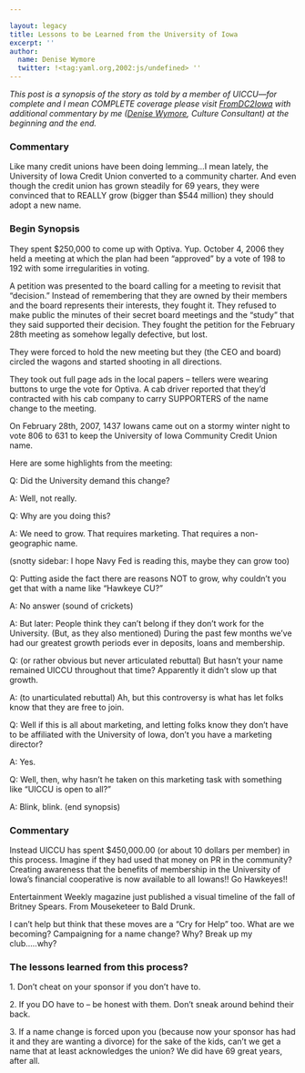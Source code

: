 ```yaml
---

layout: legacy
title: Lessons to be Learned from the University of Iowa
excerpt: ''
author:
  name: Denise Wymore
  twitter: !<tag:yaml.org,2002:js/undefined> ''
---
```


<p><em>This post is a synopsis of the story as told by a member of <span class="caps">UICCU</span>&#8212;for complete and I mean <span class="caps">COMPLETE</span> coverage please visit <a href="http://fromdc2iowa.blogspot.com/">FromDC2Iowa</a> with additional commentary by me (<a href="http://www.denisewymore.com">Denise Wymore</a>, Culture Consultant) at the beginning and the end.</em></p>


<h3>Commentary</h3>


<p>Like many credit unions have been doing lemming&#8230;I mean lately, the University of Iowa Credit Union converted to a community charter. And even though the credit union has grown steadily for 69 years, they were convinced that to <span class="caps">REALLY</span> grow (bigger than $544 million) they should adopt a new name.</p>


<h3>Begin Synopsis</h3>


<p>They spent $250,000 to come up with Optiva. Yup. October 4, 2006 they held a meeting at which the plan had been “approved” by a vote of 198 to 192 with some irregularities in voting.</p>


<p>A petition was presented to the board calling for a meeting to revisit that “decision.”  Instead of remembering that they are owned by their members and the board represents their interests, they fought it. They refused to make public the minutes of their secret board meetings and the “study” that they said supported their decision. They fought the petition for the February 28th meeting as somehow legally defective, but lost.</p>


<p>They were forced to hold the new meeting but they (the <span class="caps">CEO</span> and board) circled the wagons and started shooting in all directions.</p>


<p>They took out full page ads in the local papers &#8211; tellers were wearing buttons to urge the vote for Optiva. A cab driver reported that they’d contracted with his cab company to carry <span class="caps">SUPPORTERS</span> of the name change to the meeting.</p>


<p>On February 28th, 2007, 1437 Iowans came out on a stormy winter night to vote 806 to 631 to keep the University of Iowa Community Credit Union name.</p>


<p>Here are some highlights from the meeting:</p>


<p>Q: Did the University demand this change?</p>


<p>A: Well, not really.</p>


<p>Q: Why are you doing this?</p>


<p>A: We need to grow. That requires marketing. That requires a non-geographic name.</p>


<p>(snotty sidebar: I hope Navy Fed is reading this, maybe they can grow too)</p>


<p>Q: Putting aside the fact there are reasons <span class="caps">NOT</span> to grow, why couldn’t you get that with a name like “Hawkeye CU?”</p>


<p>A: No answer (sound of crickets)</p>


<p>A: But later: People think they can’t belong if they don’t work for the University. (But, as they also mentioned) During the past few months we’ve had our greatest growth periods ever in deposits, loans and membership.</p>


<p>Q: (or rather obvious but never articulated rebuttal) But hasn’t your name remained <span class="caps">UICCU</span> throughout that time? Apparently it didn’t slow up that growth.</p>


<p>A: (to unarticulated rebuttal) Ah, but this controversy is what has let folks know that they are free to join.</p>


<p>Q: Well if this is all about marketing, and letting folks know they don’t have to be affiliated with the University of Iowa, don’t you have a marketing director?</p>


<p>A: Yes.</p>


<p>Q: Well, then, why hasn’t he taken on this marketing task with something like “UICCU is open to all?”</p>


<p>A: Blink, blink. (end synopsis)</p>


<h3>Commentary</h3>


<p>Instead <span class="caps">UICCU</span> has spent $450,000.00 (or about 10 dollars per member) in this process. Imagine if they had used that money on PR in the community? Creating awareness that the benefits of membership in the University of Iowa’s financial cooperative is now available to all Iowans!! Go Hawkeyes!!</p>


<p>Entertainment Weekly magazine just published a visual timeline of the fall of Britney Spears. From Mouseketeer to Bald Drunk.</p>


<p>I can’t help but think that these moves are a “Cry for Help” too. What are we becoming? Campaigning for a name change? Why? Break up my club&#8230;..why?</p>


<h3>The lessons learned from this process?</h3>


<p>1. Don’t cheat on your sponsor if you don’t have to.</p>


<p>2. If you DO have to &#8211; be honest with them. Don’t sneak around behind their back.</p>


<p>3. If a name change is forced upon you (because now your sponsor has had it and they are wanting a divorce) for the sake of the kids, can’t we get a name that at least acknowledges the union? We did have 69 great years, after all.</p>